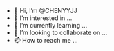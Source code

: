 - 👋 Hi, I’m @CHENYYJJ
- 👀 I’m interested in ...
- 🌱 I’m currently learning ...
- 💞️ I’m looking to collaborate on ...
- 📫 How to reach me ...

<!---
CHENYYJJ/CHENYYJJ is a ✨ special ✨ repository because its `README.md` (this file) appears on your GitHub profile.
You can click the Preview link to take a look at your changes.
--->
